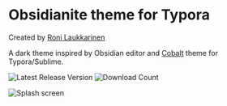 # Obsidianite theme for Typora
Created by [Roni Laukkarinen](https://www.github.com/ronilaukkarinen)

A dark theme inspired by Obsidian editor and [Cobalt](https://github.com/elitistsnob/typora-cobalt-theme) theme for Typora/Sublime.

![Latest Release Version](https://img.shields.io/github/v/release/ronilaukkarinen/typora-obsidianite-theme)
![Download Count](https://img.shields.io/github/downloads/ronilaukkarinen/typora-obsidianite-theme/total)

![Splash screen](https://i.imgur.com/WlZcywK.png)

